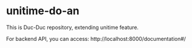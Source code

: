 # unitime-do-an

This is Duc-Duc repository, extending unitime feature.

For backend API, you can access:
http://localhost:8000/documentation#/

